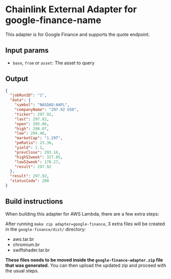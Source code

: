 # Chainlink External Adapter for google-finance-name

This adapter is for Google Finance and supports the quote endpoint.

## Input params

- `base`, `from` or `asset`: The asset to query

## Output

```json
{
  "jobRunID": "1",
  "data": {
    "symbol": "NASDAQ:AAPL",
    "companyName": "297.92 USD",
    "ticker": 297.92,
    "last": 297.92,
    "open": 295.06,
    "high": 298.07,
    "low": 294.46,
    "marketCap": "1.29T",
    "peRatio": 23.36,
    "yield": 1.1,
    "prevClose": 293.16,
    "high52week": 327.85,
    "low52week": 170.27,
    "result": 297.92
  },
  "result": 297.92,
  "statusCode": 200
}
```

## Build instructions

When building this adapter for AWS Lambda, there are a few extra steps:

After running `make zip adapter=google-finance`, 3 extra files will be created in the `google-finance/dist/` directory:

- aws.tar.br
- chromium.br
- swiftshader.tar.br

**These files needs to be moved inside the `google-finance-adapter.zip` file that was generated.** You can then upload
the updated zip and proceed with the usual steps.
